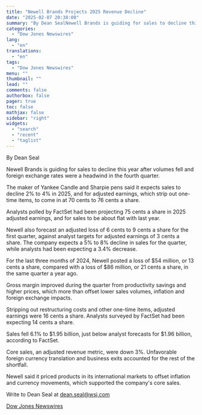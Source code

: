 ```yaml
---
title: "Newell Brands Projects 2025 Revenue Decline"
date: "2025-02-07 20:38:00"
summary: "By Dean SealNewell Brands is guiding for sales to decline this year after volumes fell and foreign exchange rates were a headwind in the fourth quarter.The maker of Yankee Candle and Sharpie pens said it expects sales to decline 2% to 4% in 2025, and for adjusted earnings, which strip..."
categories:
  - "Dow Jones Newswires"
lang:
  - "en"
translations:
  - "en"
tags:
  - "Dow Jones Newswires"
menu: ""
thumbnail: ""
lead: ""
comments: false
authorbox: false
pager: true
toc: false
mathjax: false
sidebar: "right"
widgets:
  - "search"
  - "recent"
  - "taglist"
---
```


By Dean Seal

Newell Brands is guiding for sales to decline this year after volumes fell and foreign exchange rates were a headwind in the fourth quarter.

The maker of Yankee Candle and Sharpie pens said it expects sales to decline 2% to 4% in 2025, and for adjusted earnings, which strip out one-time items, to come in at 70 cents to 76 cents a share.

Analysts polled by FactSet had been projecting 75 cents a share in 2025 adjusted earnings, and for sales to be about flat with last year.

Newell also forecast an adjusted loss of 6 cents to 9 cents a share for the first quarter, against analyst targets for adjusted earnings of 3 cents a share. The company expects a 5% to 8% decline in sales for the quarter, while analysts had been expecting a 3.4% decrease.

For the last three months of 2024, Newell posted a loss of $54 million, or 13 cents a share, compared with a loss of $86 million, or 21 cents a share, in the same quarter a year ago.

Gross margin improved during the quarter from productivity savings and higher prices, which more than offset lower sales volumes, inflation and foreign exchange impacts.

Stripping out restructuring costs and other one-time items, adjusted earnings were 16 cents a share. Analysts surveyed by FactSet had been expecting 14 cents a share.

Sales fell 6.1% to $1.95 billion, just below analyst forecasts for $1.96 billion, according to FactSet.

Core sales, an adjusted revenue metric, were down 3%. Unfavorable foreign currency translation and business exits accounted for the rest of the shortfall.

Newell said it priced products in its international markets to offset inflation and currency movements, which supported the company's core sales.

Write to Dean Seal at dean.seal@wsj.com

[Dow Jones Newswires](https://www.tradingview.com/news/DJN_DN20250207005560:0/)
